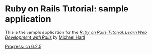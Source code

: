 # Ruby on Rails Tutorial: sample application

This is the sample application for the
[*Ruby on Rails Tutorial:
Learn Web Development with Rails*](http://www.railstutorial.org/)
by [Michael Hartl](http://www.michaelhartl.com/)

[Progress: ch 6.2.5](https://www.railstutorial.org/book/log_in_log_out#cha-log_in_log_out)

